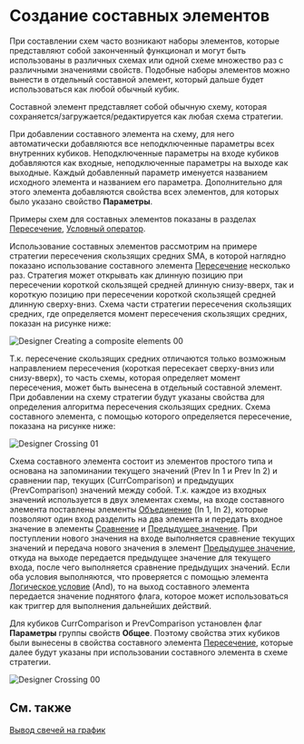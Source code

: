# Создание составных элементов

При составлении схем часто возникают наборы элементов, которые представляют собой законченный функционал и могут быть использованы в различных схемах или одной схеме множество раз с различными значениями свойств. Подобные наборы элементов можно вынести в отдельный составной элемент, который дальше будет использоваться как любой обычный кубик.

Составной элемент представляет собой обычную схему, которая сохраняется\/загружается\/редактируется как любая схема стратегии.

При добавлении составного элемента на схему, для него автоматически добавляются все неподключенные параметры всех внутренних кубиков. Неподключенные параметры на входе кубиков добавляются как входные, неподключенные параметры на выходе как выходные. Каждый добавленный параметр именуется названием исходного элемента и названием его параметра. Дополнительно для этого элемента добавляются свойства всех элементов, для которых было указано свойство **Параметры**.

Примеры схем для составных элементов показаны в разделах [Пересечение](Designer_Crossing.md), [Условный оператор](Designer_Conditional_operator.md).

Использование составных элементов рассмотрим на примере стратегии пересечения скользящих средних SMA, в которой наглядно показано использование составного элемента [Пересечение](Designer_Crossing.md) несколько раз. Стратегия может открывать как длинную позицию при пересечении короткой скользящей средней длинную снизу\-вверх, так и короткую позицию при пересечении короткой скользящей средней длинную сверху\-вниз. Схема части стратегии пересечения скользящих средних, где определяется момент пересечения скользящих средних, показан на рисунке ниже:

![Designer Creating a composite elements 00](~/images/Designer_Creating_composite_elements_00.png)

Т.к. пересечение скользящих средних отличаются только возможным направлением пересечения (короткая пересекает сверху\-вниз или снизу\-вверх), то часть схемы, которая определяет момент пересечения, может быть вынесена в отдельный составной элемент. При добавлении на схему стратегии будут указаны свойства для определения алгоритма пересечения скользящих средних. Схема составного элемента, с помощью которого определяется пересечение, показана на рисунке ниже:

![Designer Crossing 01](~/images/Designer_Crossing_01.png)

Схема составного элемента состоит из элементов простого типа и основана на запоминании текущего значений (Prev In 1 и Prev In 2) и сравнении пар, текущих (CurrComparison) и предыдущих (PrevComparison) значений между собой. Т.к. каждое из входных значений используется в двух элементах схемы, на входе составного элемента поставлены элементы [Объединение](Designer_Association.md) (In 1, In 2), которые позволяют один вход разделить на два элемента и передать входное значение в элементы [Сравнение](Designer_Comparison.md) и [Предыдущее значение](Designer_Previous_value.md). При поступлении нового значения на входе выполняется сравнение текущих значений и передача нового значения в элемент [Предыдущее значение](Designer_Previous_value.md), откуда на выходе передается предыдущее значение для текущего входа, после чего выполняется сравнение предыдущих значений. Если оба условия выполняются, что проверяется с помощью элемента [Логическое условие](Designer_Logical_condition.md) (And), то на выход составного элемента передается значение поднятого флага, которое может использоваться как триггер для выполнения дальнейших действий.

Для кубиков CurrComparison и PrevComparison установлен флаг **Параметры** группы свойств **Общее**. Поэтому свойства этих кубиков были вынесены в свойства составного элемента [Пересечение](Designer_Crossing.md), которые далее будут указаны при использовании составного элемента в схеме стратегии.

![Designer Crossing 00](~/images/Designer_Crossing_00.png)

## См. также

[Вывод свечей на график](Designer_Conclusion_of_candles_on_chart.md)
